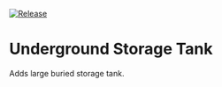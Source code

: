 [![Release](https://github.com/fgardt/factorio-underground-storage-tank/actions/workflows/release.yml/badge.svg?branch=main)](https://github.com/fgardt/factorio-underground-storage-tank/actions/workflows/release.yml)

# Underground Storage Tank

Adds large buried storage tank.
